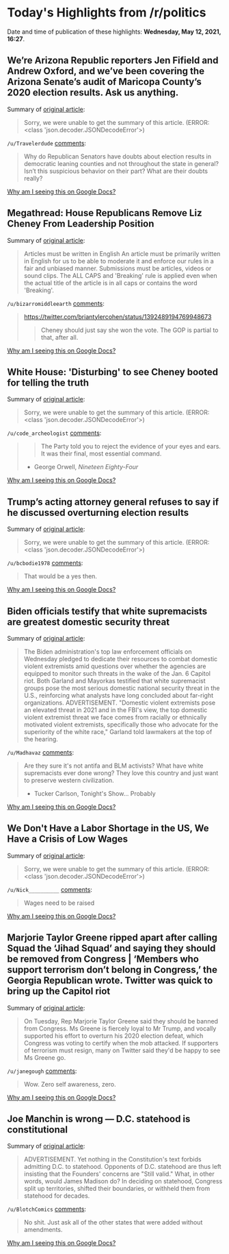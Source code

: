 # Today's Highlights from /r/politics

Date and time of publication of these highlights: **Wednesday, May 12, 2021, 16:27**.

## We’re Arizona Republic reporters Jen Fifield and Andrew Oxford, and we’ve been covering the Arizona Senate’s audit of Maricopa County’s 2020 election results. Ask us anything.

Summary of [original article](https://www.reddit.com/r/politics/comments/na4whb/were_arizona_republic_reporters_jen_fifield_and/):

> Sorry, we were unable to get the summary of this article. (ERROR: <class 'json.decoder.JSONDecodeError'>)

`/u/Travelerdude` [comments](https://www.reddit.com/r/politics/comments/na4whb/were_arizona_republic_reporters_jen_fifield_and/):

> Why do Republican Senators have doubts about election results in democratic leaning counties and not throughout the state in general? Isn’t this suspicious behavior on their part? What are their doubts really?

[Why am I seeing this on Google Docs?](https://docs.google.com/document/d/1Dc6We63vOXIZsc0op-Bt4abqkYjXzOigalQqFxmvvbM/edit?usp=sharing)

## Megathread: House Republicans Remove Liz Cheney From Leadership Position

Summary of [original article](https://www.reddit.com/r/politics/comments/nap2dg/megathread_house_republicans_remove_liz_cheney/):

> Articles must be written in English An article must be primarily written in English for us to be able to moderate it and enforce our rules in a fair and unbiased manner. Submissions must be articles, videos or sound clips. The ALL CAPS and 'Breaking' rule is applied even when the actual title of the article is in all caps or contains the word 'Breaking'.

`/u/bizarromiddleearth` [comments](https://www.reddit.com/r/politics/comments/nap2dg/megathread_house_republicans_remove_liz_cheney/):

> https://twitter.com/briantylercohen/status/1392489194769948673
> 
> > Cheney should just say she won the vote. The GOP is partial to that, after all.

[Why am I seeing this on Google Docs?](https://docs.google.com/document/d/1Dc6We63vOXIZsc0op-Bt4abqkYjXzOigalQqFxmvvbM/edit?usp=sharing)

## White House: 'Disturbing' to see Cheney booted for telling the truth

Summary of [original article](https://thehill.com/homenews/administration/553128-white-house-disturbing-to-see-cheney-booted-for-telling-the-truth):

> Sorry, we were unable to get the summary of this article. (ERROR: <class 'json.decoder.JSONDecodeError'>)

`/u/code_archeologist` [comments](https://www.reddit.com/r/politics/comments/nativc/white_house_disturbing_to_see_cheney_booted_for/):

> > The Party told you to reject the evidence of your eyes and ears. It was their final, most essential command.
> 
> - George Orwell, *Nineteen Eighty-Four*

[Why am I seeing this on Google Docs?](https://docs.google.com/document/d/1Dc6We63vOXIZsc0op-Bt4abqkYjXzOigalQqFxmvvbM/edit?usp=sharing)

## Trump’s acting attorney general refuses to say if he discussed overturning election results

Summary of [original article](https://www.independent.co.uk/news/world/americas/us-politics/jeffrey-rosen-trump-election-results-b1846421.html):

> Sorry, we were unable to get the summary of this article. (ERROR: <class 'json.decoder.JSONDecodeError'>)

`/u/bcbodie1978` [comments](https://www.reddit.com/r/politics/comments/narqjh/trumps_acting_attorney_general_refuses_to_say_if/):

> That would be a yes then.

[Why am I seeing this on Google Docs?](https://docs.google.com/document/d/1Dc6We63vOXIZsc0op-Bt4abqkYjXzOigalQqFxmvvbM/edit?usp=sharing)

## Biden officials testify that white supremacists are greatest domestic security threat

Summary of [original article](https://thehill.com/policy/national-security/553161-biden-officials-testify-that-white-supremacists-are-greatest):

> The Biden administration's top law enforcement officials on Wednesday pledged to dedicate their resources to combat domestic violent extremists amid questions over whether the agencies are equipped to monitor such threats in the wake of the Jan. 6 Capitol riot. Both Garland and Mayorkas testified that white supremacist groups pose the most serious domestic national security threat in the U.S., reinforcing what analysts have long concluded about far-right organizations. ADVERTISEMENT. "Domestic violent extremists pose an elevated threat in 2021 and in the FBI's view, the top domestic violent extremist threat we face comes from racially or ethnically motivated violent extremists, specifically those who advocate for the superiority of the white race," Garland told lawmakers at the top of the hearing.

`/u/Madhavaz` [comments](https://www.reddit.com/r/politics/comments/naw0fk/biden_officials_testify_that_white_supremacists/):

> Are they sure it's not antifa and BLM activists? What have white supremacists ever done wrong? They love this country and just want to preserve western civilization.
> 
> - Tucker Carlson, Tonight's Show... Probably

[Why am I seeing this on Google Docs?](https://docs.google.com/document/d/1Dc6We63vOXIZsc0op-Bt4abqkYjXzOigalQqFxmvvbM/edit?usp=sharing)

## We Don't Have a Labor Shortage in the US, We Have a Crisis of Low Wages

Summary of [original article](https://www.commondreams.org/views/2021/05/11/we-dont-have-labor-shortage-us-we-have-crisis-low-wages):

> Sorry, we were unable to get the summary of this article. (ERROR: <class 'json.decoder.JSONDecodeError'>)

`/u/Nick__________` [comments](https://www.reddit.com/r/politics/comments/nax210/we_dont_have_a_labor_shortage_in_the_us_we_have_a/):

> Wages need to be raised

[Why am I seeing this on Google Docs?](https://docs.google.com/document/d/1Dc6We63vOXIZsc0op-Bt4abqkYjXzOigalQqFxmvvbM/edit?usp=sharing)

## Marjorie Taylor Greene ripped apart after calling Squad the ‘Jihad Squad’ and saying they should be removed from Congress | ‘Members who support terrorism don’t belong in Congress,’ the Georgia Republican wrote. Twitter was quick to bring up the Capitol riot

Summary of [original article](https://www.independent.co.uk/news/world/americas/us-politics/marjorie-taylor-greene-twitter-jihad-squad-b1846358.html):

> On Tuesday, Rep Marjorie Taylor Greene said they should be banned from Congress. Ms Greene is fiercely loyal to Mr Trump, and vocally supported his effort to overturn his 2020 election defeat, which Congress was voting to certify when the mob attacked. If supporters of terrorism must resign, many on Twitter said they'd be happy to see Ms Greene go.

`/u/janegough` [comments](https://www.reddit.com/r/politics/comments/naqvv5/marjorie_taylor_greene_ripped_apart_after_calling/):

> Wow. Zero self awareness, zero.

[Why am I seeing this on Google Docs?](https://docs.google.com/document/d/1Dc6We63vOXIZsc0op-Bt4abqkYjXzOigalQqFxmvvbM/edit?usp=sharing)

## Joe Manchin is wrong — D.C. statehood is constitutional

Summary of [original article](https://thehill.com/opinion/campaign/553035-joe-manchin-is-wrong-dc-statehood-is-constitutional):

> ADVERTISEMENT. Yet nothing in the Constitution's text forbids admitting D.C. to statehood. Opponents of D.C. statehood are thus left insisting that the Founders' concerns are "Still valid." What, in other words, would James Madison do? In deciding on statehood, Congress split up territories, shifted their boundaries, or withheld them from statehood for decades.

`/u/BlotchComics` [comments](https://www.reddit.com/r/politics/comments/nat5q3/joe_manchin_is_wrong_dc_statehood_is/):

> No shit. Just ask all of the other states that were added without amendments.

[Why am I seeing this on Google Docs?](https://docs.google.com/document/d/1Dc6We63vOXIZsc0op-Bt4abqkYjXzOigalQqFxmvvbM/edit?usp=sharing)

